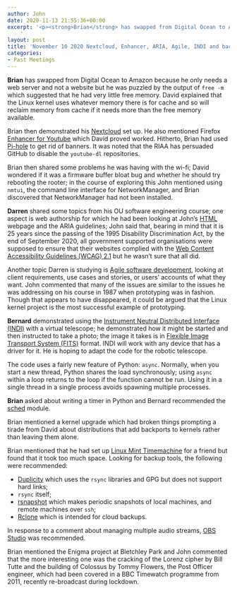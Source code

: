 ```yaml
---
author: John
date: 2020-11-13 21:55:36+00:00
excerpt: '<p><strong>Brian</strong> has swapped from Digital Ocean to Amazon because he only needs a web server and not a website but he was puzzled by the output of <code>free -m</code> which suggested that he had very little free memory. David explained that the Linux kernel uses whatever memory there is for cache and so will reclaim memory from cache if it needs more than the free memory available.</p>
	'
layout: post
title: 'November 10 2020 Nextcloud, Enhancer, ARIA, Agile, INDI and backup'
categories:
- Past Meetings
---
```


<p><strong>Brian</strong> has swapped from Digital Ocean to Amazon because he only needs a web server and not a website but he was puzzled by the output of <code>free -m</code> which suggested that he had very little free memory. David explained that the Linux kernel uses whatever memory there is for cache and so will reclaim memory from cache if it needs more than the free memory available.</p><p>Brian then demonstrated his <a href="https://nextcloud.hackroyd.org.uk/" type="text/html" role="link">Nextcloud</a> set up. He also mentioned Firefox <a href="https://addons.mozilla.org/en-US/firefox/addon/enhancer-for-youtube/" type="text/html" role="link">Enhancer for Youtube</a> which David proved worked. Hitherto, Brian had used <a href="https://pi-hole.net/" type="text/html" role="link">Pi-hole</a> to get rid of banners. It was noted that the RIAA has persuaded GitHub to disable the <code>youtube-dl</code> repositories.</p><p>Brian then shared some problems he was having with the wi-fi; David wondered if it was a firmware buffer bloat bug and whether he should try rebooting the rooter; in the course of exploring this John mentioned using <code>nmtui</code>, the command line interface for NetworkManager, and Brian discovered that NetworkManager had not been installed.</p><p><strong>Darren</strong> shared some topics from his OU software engineering course; one aspect is web authorship for which he had been looking at John’s <a href="https://johnrhudson.me.uk/HTML_CSS.html" type="text/html" role="link">HTML</a> webpage and the ARIA guidelines; John said that, bearing in mind that it is 25 years since the passing of the 1995 Disability Discrimination Act, by the end of September 2020, all government supported organisations were supposed to ensure that their websites complied with the <a href="https://www.w3.org/TR/WCAG21/" type="text/html" role="link">Web Content Accessibility Guidelines (WCAG) 2.1</a> but he wasn’t sure that all did.</p><p>Another topic Darren is studying is <a href="https://en.wikipedia.org/wiki/Agile_software_development" type="text/html" role="link">Agile software development</a>, looking at client requirements, use cases and stories, or users’ accounts of what they want. John commented that many of the issues are similar to the issues he was addressing on his course in 1987 when prototyping was in fashion. Though that appears to have disappeared, it could be argued that the Linux kernel project is the most successful example of prototyping.</p><p><strong>Bernard</strong> demonstrated using the <a href="http://www.indilib.org/api/index.html" type="text/html" role="link">Instrument Neutral Distributed Interface (INDI)</a> with a virtual telescope; he demonstrated how it might be started and then instructed to take a photo; the image it takes is in <a href="https://en.wikipedia.org/wiki/FITS" type="text/html" role="link">Flexible Image Transport System (FITS)</a> format. INDI will work with any device that has a driver for it. He is hoping to adapt the code for the robotic telescope.</p><p>The code uses a fairly new feature of Python: <code>async</code>. Normally, when you start a new thread, Python shares the load synchronously; using <code>async</code> within a loop returns to the loop if the function cannot be run. Using it in a single thread in a single process avoids spawning multiple processes.</p><p><strong>Brian</strong> asked about writing a timer in Python and Bernard recommended the <a href="https://docs.python.org/3.8/library/sched.html" type="text/html" role="link">sched</a> module.</p><p>Brian mentioned a kernel upgrade which had broken things prompting a tirade from David about distributions that add backports to kernels rather than leaving them alone.</p><p>Brian mentioned that he had set up <a href="https://community.linuxmint.com/software/view/timemachine" type="text/html" role="link">Linux Mint Timemachine</a> for a friend but found that it took too much space. Looking for backup tools, the following were recommended:</p><ul><li><a href="https://nongnu.org/duplicity/" type="text/html" role="link">Duplicity</a> which uses the <code>rsync</code> libraries and GPG but does not support hard links;</li><li><code>rsync</code> itself;</li><li><a href="https://rsnapshot.org/" type="text/html" role="link">rsnapshot</a> which makes periodic snapshots of local machines, and remote machines over <code>ssh</code>;</li><li><a href="https://rclone.org/" type="text/html" role="link">Rclone</a> which is intended for cloud backups.</li></ul><p>In response to a comment about managing multiple audio streams, <a href="https://obsproject.com/" type="text/html" role="link">OBS Studio</a> was recommended.</p><p>Brian mentioned the Enigma project at Bletchley Park and John commented that the more interesting one was the cracking of the Lorenz cipher by Bill Tutte and the building of Colossus by Tommy Flowers, the Post Officer engineer, which had been covered in a BBC Timewatch programme from 2011, recently re-broadcast during lockdown.</p>
